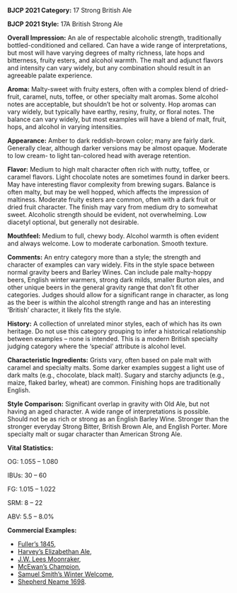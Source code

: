 <b>BJCP 2021 Category:</b> 17 Strong British Ale

<b>BJCP 2021 Style:</b> 17A British Strong Ale

<b>Overall Impression:</b> An ale of respectable alcoholic
strength, traditionally bottled-conditioned and cellared. Can
have a wide range of interpretations, but most will have varying
degrees of malty richness, late hops and bitterness, fruity
esters, and alcohol warmth. The malt and adjunct flavors and
intensity can vary widely, but any combination should result in
an agreeable palate experience.

<b>Aroma:</b> Malty-sweet with fruity esters, often with a complex
blend of dried-fruit, caramel, nuts, toffee, or other specialty
malt aromas. Some alcohol notes are acceptable, but shouldn’t
be hot or solventy. Hop aromas can vary widely, but typically
have earthy, resiny, fruity, or floral notes. The balance can vary
widely, but most examples will have a blend of malt, fruit,
hops, and alcohol in varying intensities.

<b>Appearance:</b> Amber to dark reddish-brown color; many are
fairly dark. Generally clear, although darker versions may be
almost opaque. Moderate to low cream- to light tan-colored
head with average retention.

<b>Flavor:</b> Medium to high malt character often rich with nutty,
toffee, or caramel flavors. Light chocolate notes are sometimes
found in darker beers. May have interesting flavor complexity
from brewing sugars. Balance is often malty, but may be well
hopped, which affects the impression of maltiness. Moderate
fruity esters are common, often with a dark fruit or dried fruit
character. The finish may vary from medium dry to somewhat
sweet. Alcoholic strength should be evident, not overwhelming.
Low diacetyl optional, but generally not desirable.

<b>Mouthfeel:</b> Medium to full, chewy body. Alcohol warmth is
often evident and always welcome. Low to moderate
carbonation. Smooth texture.

<b>Comments:</b> An entry category more than a style; the strength
and character of examples can vary widely. Fits in the style
space between normal gravity beers and Barley Wines. Can
include pale malty-hoppy beers, English winter warmers,
strong dark milds, smaller Burton ales, and other unique beers
in the general gravity range that don’t fit other categories.
Judges should allow for a significant range in character, as long
as the beer is within the alcohol strength range and has an
interesting ‘British’ character, it likely fits the style.

<b>History:</b> A collection of unrelated minor styles, each of which
has its own heritage. Do not use this category grouping to infer
a historical relationship between examples – none is intended.
This is a modern British specialty judging category where the
‘special’ attribute is alcohol level.

<b>Characteristic Ingredients:</b> Grists vary, often based on pale
malt with caramel and specialty malts. Some darker examples
suggest a light use of dark malts (e.g., chocolate, black malt).
Sugary and starchy adjuncts (e.g., maize, flaked barley, wheat)
are common. Finishing hops are traditionally English.

<b>Style Comparison:</b> Significant overlap in gravity with Old
Ale, but not having an aged character. A wide range of
interpretations is possible. Should not be as rich or strong as an
English Barley Wine. Stronger than the stronger everyday
Strong Bitter, British Brown Ale, and English Porter. More
specialty malt or sugar character than American Strong Ale.

<b>Vital Statistics:</b>

OG: 1.055 – 1.080

IBUs: 30 – 60

FG: 1.015 – 1.022

SRM: 8 – 22

ABV: 5.5 – 8.0%

<b>Commercial Examples:</b>
- [Fuller’s 1845](https://untappd.com/b/fuller-s-griffin-brewery-1845/19611),
- [Harvey’s Elizabethan Ale](https://untappd.com/b/harvey-s-brewery-elizabethan-ale/2354),
- [J.W. Lees Moonraker](https://untappd.com/b/j-w-lees-and-co-moonraker/448),
- [McEwan’s Champion](https://untappd.com/b/eagle-brewery-formerly-charles-wells-mcewan-s-champion/19378),
- [Samuel Smith’s Winter Welcome](https://untappd.com/b/samuel-smith-winter-welcome-ale/632964),
- [Shepherd Neame 1698](https://untappd.com/b/shepherd-neame-1698/45432).
